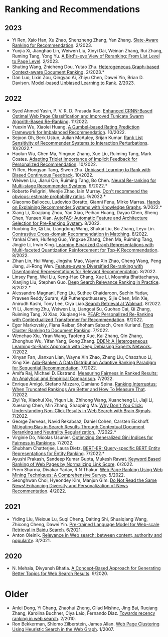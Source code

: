 # Ranking and Recommendations

## 2023
- Yi Ren, Xaio Han, Xu Zhao, Shenzheng Zhang, Yan Zhang. [Slate-Aware Ranking for Recommendation](https://dl.acm.org/doi/10.1145/3539597.3570380). 2/2023.
- Yunjia Xi, Jianghao Lin, Weiwen Liu, Xinyi Dai, Weinan Zhang, Rui Zhang, Ruming Tang, Yong Yu. [A Bird's-eye View of Reranking: From List Level to Page Level](https://dl.acm.org/doi/10.1145/3539597.3570399). 2/2023.
- Shuting Wang, Zhicheng Dou, Yutao Zhu. [Heterogeneous Graph-based Context-aware Document Ranking](https://dl.acm.org/doi/10.1145/3539597.3570390). 2/2023.*
- Dan Luo, Lixin Zou, Qingyao Ai, Zhiyu Chen, Dawei Yin, Brian D. Davison. [Model-based Unbiased Learning to Rank](https://dl.acm.org/doi/10.1145/3539597.3570395). 2/2023.

## 2022
- Syed Ahmed Yasin, P. V. R. D. Prasada Rao. [Enhanced CRNN-Based Optimal Web Page Classification and Improved Tunicate Swarm Algorith-Based Re-Ranking](https://www.researchgate.net/publication/365619498_Enhanced_CRNN-Based_Optimal_Web_Page_Classification_and_Improved_Tunicate_Swarm_Algorithm-Based_Re-Ranking). 11/2022.
- Yuexin Wu, Xiaolei Huang. [A Gumbel-based Rating Prediction Framework for Imbalanced Recommendation](https://dl.acm.org/doi/10.1145/3511808.3557341). 10/2022.
- Sejoon Oh, Berk Ustun, Julian McAuley, Srijan Kumar. [Rank List Sensitivity of Recommender Systems to Interaction Perturbations](https://dl.acm.org/doi/10.1145/3511808.3557425). 10/2022.*
- Haolun Wu, Chen Ma, Yingxue Zhang, Xue Liu, Ruiming Tang, Mark Coates. [Adapting Triplet Importance of Implicit Feedback for Personalized Recommendation](https://dl.acm.org/doi/10.1145/3511808.3557229). 10/2022.
- Yi Ren, Hongyan Tang, Siwen Zhu. [Unbiased Learning to Rank with Biased Continuous Feedback](https://dl.acm.org/doi/10.1145/3511808.3557483). 10/2022.
- Weiwen Liu, Jiarui Qin, Ruiming Tang, Bo Chen. [Neural Re-ranking for Multi-stage Recommender Systems](https://dl.acm.org/doi/10.1145/3523227.3547369). 9/2022.*
- Roberto Pellgrini, Wenjie Zhao, Iain Murray. [Don't recommend the obvious: estimate probability ratios](https://dl.acm.org/doi/10.1145/3523227.3546753). 9/2022.*
- Giacomo Balloccu, Ludovico Boratto, Gianni Fenu, Mirko Marras. [Hands on Explaining Recommender Systems with Knowledge Graphs](https://dl.acm.org/doi/10.1145/3523227.3547374). 9/2022.*
- Xiang Li, Xioajiang Zhou, Yao Xiao, Peihao Huang, Dayao Chen, Sheng Chen, Yunsen Xian. [AutoFAS: Automatic Feature and Architecture Selection for Pre-Ranking System](https://dl.acm.org/doi/10.1145/3534678.3539083). 8/2022.
- Ruobing Xe, Qi Liu, Liangdong Wang, Shukai Liu, Bo Zhang, Leyu Lin. [Contrastive Cross-domain Recommendation in Matching](https://dl.acm.org/doi/10.1145/3534678.3539125). 8/2022.
- Yankai Chen, Huifeng Guo, Yingxue Zhang, Chen Ma, Ruiming Tang, Jingjie Li, Irwin King. [Learning Binarized Graph Representations with Multi-faceted Quantization Reinforcement for Top-K Recommendation](https://dl.acm.org/doi/10.1145/3534678.3539452). 8/2022.
- Zihan Lin, Hui Wang, Jingshu Mao, Wayne Xin Zhao, Cheng Wang, Peng Jiang, Ji-Rong Wen. [Feature-aware Diversified Re-ranking with Disentangled Representations for Relevant Recommendation](https://dl.acm.org/doi/10.1145/3534678.3539130). 8/2022.
- Linsey Pang, Wei Liu, Keng-Hao Chang, Xue Li, Moumita Bhattacharya, Xianjing Liu, Stephen Guo. [Deep Search Relevance Ranking in Practice](https://dl.acm.org/doi/10.1145/3534678.3542632). 8/2022.*
- Alessandro Magnani, Feng Liu, Suthee Chaidaroon, Sachin Yadav, Praveen Reddy Suram, Ajit Puthenputhussery, Sijie Chen, Min Xie, Anirudh Kashi, Tony Lee, Ciya Liao.[Search Retrieval at Walmart](https://dl.acm.org/doi/10.1145/3534678.3539164). 8/2022.
- Yi Li, Jieming Zhu, Weiwen Liu, Liangcai Su, Guohao Cai, Qi Zhang, Ruiming Tang, Xi Xiao, Xiuqiang He. [PEAR: Personalized Re-Ranking with Contextualized Transformer for Recommendation](https://dl.acm.org/doi/10.1145/3487553.3524208). 8/2022.
- Egor Markovskiy, Fiana Raiber, Shoham Sabach, Oren Kurland. [From Cluster Ranking to Document Ranking](https://dl.acm.org/doi/10.1145/3477495.3531819). 7/2022.
- Wenchao Xiu, Yiran Wang, Taofeng Xue, Kai Zhang, Qin Zhang, Zhonghuo Wu, Yifan Yang, Gong Zhang. [DDEN: A Heterogeneous Learning-to-Rank Approach with Deep Debiasing Experts Network.](https://dl.acm.org/doi/10.1145/3477495.3536320). 7/2022.
- Xinyan Fan, Jianxun Lian, Wayne Xin Zhao, Zheng Liu, Chaozhuo Li, Xing Xie. [Ada-Ranker: A Data Distribution Adaptive Ranking Paradigm for Sequential Recommendation](https://dl.acm.org/doi/10.1145/3477495.3531931). 7/2022.
- Amifa Raj, Michael D. Ekstrand. [Measuring Fairness in Ranked Results: An Analytical and Empirical Comparison](https://dl.acm.org/doi/10.1145/3477495.3532018). 7/2022.
- Enrique Amigó, Stefano Mizzaro, Damiano Spina. [Ranking Interruptus: When Truncated Rankings Are Better and How To Measure That](https://dl.acm.org/doi/10.1145/3477495.3532051). 7/2022.
- Ziyi Ye, Xiaohui Xie, Yiqun Liu, Zhihong Wang, Xuancheng Li, Jiaji Li, Xuesong Chen, Min Zhang, Shaoping Ma. [Why Don't You Click: Understanding Non-Click Results in Web Search with Brain Signals](https://dl.acm.org/doi/10.1145/3477495.3532082). 7/2022.
- George Zerveas, Navid Rekabsaz, Daniel Cohen, Carsten Eickhoff. [Mitigating Bias in Search Results Through Contextual Document Reranking and Neutrality Regularization.](https://dl.acm.org/doi/10.1145/3477495.3531891). 7/2022.*
- Virginie Do, Nicolas Usunier. [Optimizing Generalized Gini Indices for Fairness in Rankings](https://dl.acm.org/doi/10.1145/3477495.3532035). 7/2022.
- Shubham Chatterjee, Laura Dietz. [BERT-ER: Query-specific BERT Entity Representations for Entity Ranking](https://dl.acm.org/doi/10.1145/3477495.3531944). 7/2022.*
- Ayushi Prakash, Sandeep Kumar Gupta, Mukesh Rawat. [Keyword Based Ranking of Web Pages by Normalizing Link Score](https://www.researchgate.net/publication/361785686_Keyword_Based_Ranking_of_Web_Pages_by_Normalizing_Link_Score). 6/2022.
- Prem Sharma, Divakar Yadav, R N Thakur. [Web Page Ranking Using Web Mining Techniques: A Comprehensive Survey](https://www.researchgate.net/publication/360999317_Web_Page_Ranking_Using_Web_Mining_Techniques_A_Comprehensive_Survey). 5/2022.
- Seonghwan Choi, Hyeondey Kim, Manjun Gim. [Do Not Read the Same News! Enhancing Diversity and Personalization of News Recommentation](https://dl.acm.org/doi/10.1145/3487553.3524936). 4/2022.

## 2021
- Yiding Liu, Weixue Lu, Suqi Cheng, Daiting Shi, Shuaiqiang Wang, Zhicong Cheng, Dawei Yin. [Pre-trained Language Model for Web-scale Retrieval in Baidu Search](https://www.researchgate.net/publication/352209105_Pre-trained_Language_Model_for_Web-scale_Retrieval_in_Baidu_Search). 6/2021.
- Anton Oleinik. [Relevance in Web search: between content, authority and popularity](https://www.researchgate.net/publication/349706191_Relevance_in_Web_search_between_content_authority_and_popularity). 3/2021.

## 2020
- N. Mehala, Divyansh Bhatia. [A Concept-Based Approach for Generating Better Topics for Web Search Results](https://www.researchgate.net/publication/344268302_A_Concept-Based_Approach_for_Generating_Better_Topics_for_Web_Search_Results). 9/2020.


# Older
- Anlei Dong, Yi Chang, Zhaohui Zheng, Gilad Mishne, Jing Bai, Ruqiang Zhang, Karolina Buchner, Ciya Laio, Fernando Diaz. [Towards recency ranking in web search](https://dl.acm.org/doi/10.1145/1718487.1718490). 2/2010.
- Ron Bekkerman, Shlomo Zilberstein, James Allan. [Web Page Clustering Using Heuristic Search in the Web Graph](https://www.researchgate.net/publication/220812214_Web_Page_Clustering_Using_Heuristic_Search_in_the_Web_Graph). 1/2007.